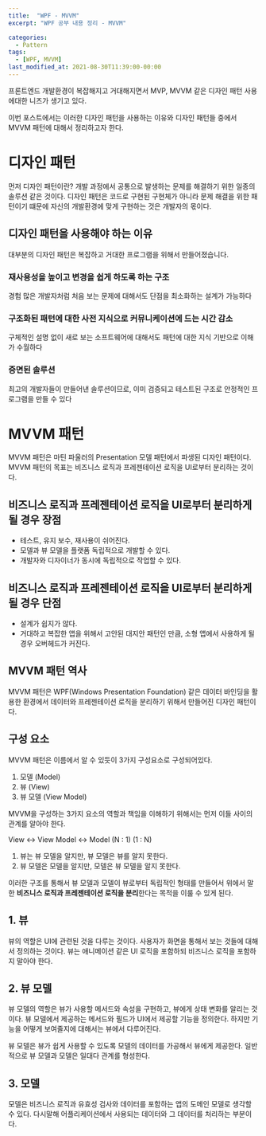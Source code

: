 ```yaml
---
title:  "WPF - MVVM"
excerpt: "WPF 공부 내용 정리 - MVVM"

categories:
  - Pattern
tags:
  - [WPF, MVVM]
last_modified_at: 2021-08-30T11:39:00-00:00
---
```


프론트엔드 개발환경이 복잡해지고 거대해지면서 MVP, MVVM 같은 디자인 패턴 사용에대한 니즈가 생기고 있다.

이번 포스트에서는 이러한 디자인 패턴을 사용하는 이유와 디자인 패턴들 중에서 MVVM 패턴에 대해서 정리하고자 한다.

# 디자인 패턴

먼저 디자인 패턴이란? 개발 과정에서 공통으로 발생하는 문제를 해결하기 위한 일종의 솔루션 같은 것이다.
디자인 패턴은 코드로 구현된 구현체가 아니라 문제 해결을 위한 패턴이기 떄문에 자신의 개발환경에 맞게 구현하는 것은 개발자의 몫이다.

## 디자인 패턴을 사용해야 하는 이유

대부분의 디자인 패턴은 복잡하고 거대한 프로그램을 위해서 만들어졌습니다.

### 재사용성을 높이고 변경을 쉽게 하도록 하는 구조
경험 많은 개발자처럼 처음 보는 문제에 대해서도 단점을 최소화하는 설계가 가능하다

### 구조화된 패턴에 대한 사전 지식으로 커뮤니케이션에 드는 시간 감소
구체적인 설명 없이 새로 보는 소프트웨어에 대해서도 패턴에 대한 지식 기반으로 이해가 수월하다

### 증면된 솔루션
최고의 개발자들이 만들어낸 솔루션이므로, 이미 검증되고 테스트된 구조로 안정적인 프로그램을 만들 수 있다

# MVVM 패턴

MVVM 패턴은 마틴 파울러의 Presentation 모델 패턴에서 파생된 디자인 패턴이다.
MVVM 패턴의 목표는 비즈니스 로직과 프레젠테이션 로직을 UI로부터 분리하는 것이다.

## 비즈니스 로직과 프레젠테이션 로직을 UI로부터 분리하게 될 경우 장점

+ 테스트, 유지 보수, 재사용이 쉬어진다.
+ 모델과 뷰 모델을 플랫폼 독립적으로 개발할 수 있다.
+ 개발자와 디자이너가 동시에 독립적으로 작업할 수 있다.

## 비즈니스 로직과 프레젠테이션 로직을 UI로부터 분리하게 될 경우 단점

+ 설계가 쉽지가 않다.
+ 거대하고 복잡한 앱을 위해서 고안된 대지안 패턴인 만큼, 소형 앱에서 사용하게 될 경우 오버헤드가 커진다.

## MVVM 패턴 역사

MVVM 패턴은 WPF(Windows Presentation Foundation) 같은 데이터 바인딩을 활용한 환경에서 데이터와 프레젠테이션 로직을 분리하기 위해서 만들어진 디자인 패턴이다.

## 구성 요소

MVVM 패턴은 이름에서 알 수 있듯이 3가지 구성요소로 구성되어있다.

 1. 모델 (Model)
 2. 뷰 (View)
 3. 뷰 모델 (View Model)

MVVM을 구성하는 3가지 요소의 역할과 책임을 이해하기 위해서는 먼저 이들 사이의 관계를 알아야 한다.

View <-> View Model <-> Model
   (N : 1)        (1 : N)
 
 1. 뷰는 뷰 모델을 알지만, 뷰 모델은 뷰를 알지 못한다.
 2. 뷰 모델은 모델을 알지만, 모델은 뷰 모델을 알지 못한다.

이러한 구조를 통해서 뷰 모델과 모델이 뷰로부터 독립적인 형태를 만들어서 위에서 말한 **비즈니스 로직과 프레젠테이션 로직을 분리**한다는 목적을 이룰 수 있게 된다.

## 1. 뷰

뷰의 역할은 UI에 관련된 것을 다루는 것이다.
사용자가 화면을 통해서 보는 것들에 대해서 정의하는 것이다.
뷰는 애니메이션 같은 UI 로직을 포함하되 비즈니스 로직을 포함하지 말아야 한다.

## 2. 뷰 모델

뷰 모델의 역할은 뷰가 사용할 메서드와 속성을 구현하고, 뷰에게 상태 변화를 알리는 것이다.
뷰 모델에서 제공하는 메서드와 필드가 UI에서 제공할 기능을 정의한다. 하지만 기능을 어떻게 보여줄지에 대해서는 뷰에서 다루어진다.

뷰 모델은 뷰가 쉽게 사용할 수 있도록 모델의 데이터를 가공해서 뷰에게 제공한다.
일반적으로 뷰 모델과 모델은 일대다 관계를 형성한다.

## 3. 모델

모델은 비즈니스 로직과 유효성 검사와 데이터를 포함하는 앱의 도메인 모델로 생각할 수 있다.
다시말해 어플리케이션에서 사용되는 데이터와 그 데이터를 처리하는 부분이다.

